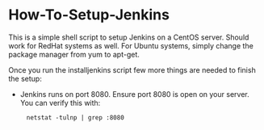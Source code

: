 # How-To-Setup-Jenkins
This is a simple shell script to setup Jenkins on a CentOS server. Should work for RedHat systems as well. For Ubuntu systems, simply change the package manager from yum to apt-get. 

Once you run the installjenkins script few more things are needed to finish the setup:

 - Jenkins runs on port 8080. Ensure port 8080 is open on your server. You can verify this with:
	
```
     netstat -tulnp | grep :8080 
```
 
